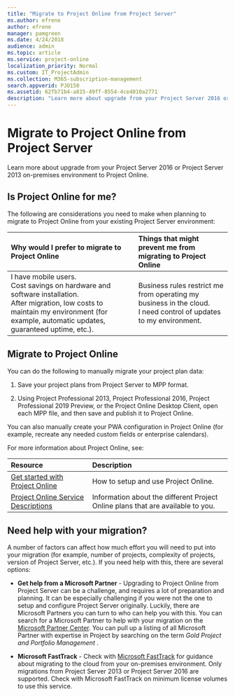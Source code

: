 ```yaml
---
title: "Migrate to Project Online from Project Server"
ms.author: efrene
author: efrene
manager: pamgreen
ms.date: 4/24/2018
audience: admin
ms.topic: article
ms.service: project-online
localization_priority: Normal
ms.custom: IT_ProjectAdmin
ms.collection: M365-subscription-management
search.appverid: PJO150
ms.assetid: 62fb71b4-a815-49ff-8554-4ce4010a2771
description: "Learn more about upgrade from your Project Server 2016 or Project Server 2013 on-premises environment to Project Online."
---
```


# Migrate to Project Online from Project Server

Learn more about upgrade from your Project Server 2016 or Project Server 2013 on-premises environment to Project Online.
  
## Is Project Online for me?

The following are considerations you need to make when planning to migrate to Project Online from your existing Project Server environment:
  
|**Why would I prefer to migrate to Project Online**|**Things that might prevent me from migrating to Project Online**|
|:-----|:-----|
| I have mobile users.  <br/>  Cost savings on hardware and software installation.  <br/>  After migration, low costs to maintain my environment (for example, automatic updates, guaranteed uptime, etc.).  <br/> | Business rules restrict me from operating my business in the cloud.  <br/>  I need control of updates to my environment.  <br/> |
   
## Migrate to Project Online

You can do the following to manually migrate your project plan data:
  
1. Save your project plans from Project Server to MPP format.
    
2. Using Project Professional 2013, Project Professional 2016, Project Professional 2019 Preview, or the Project Online Desktop Client, open each MPP file, and then save and publish it to Project Online.
    
You can also manually create your PWA configuration in Project Online (for example, recreate any needed custom fields or enterprise calendars).
  
For more information about Project Online, see:
  
|**Resource**|**Description**|
|:-----|:-----|
|[Get started with Project Online](get-started-with-project-online.md) <br/> |How to setup and use Project Online.  <br/> |
|[Project Online Service Descriptions](https://go.microsoft.com/fwlink/p/?linkid=829088) <br/> |Information about the different Project Online plans that are available to you.  <br/> |
   
## Need help with your migration?

A number of factors can affect how much effort you will need to put into your migration (for example, number of projects, complexity of projects, version of Project Server, etc.). If you need help with this, there are several options:
  
- **Get help from a Microsoft Partner** - Upgrading to Project Online from Project Server can be a challenge, and requires a lot of preparation and planning. It can be especially challenging if you were not the one to setup and configure Project Server originally. Luckily, there are Microsoft Partners you can turn to who can help you with this. You can search for a Microsoft Partner to help with your migration on the [Microsoft Partner Center](https://go.microsoft.com/fwlink/p/?linkid=841249). You can pull up a listing of all Microsoft Partner with expertise in Project by searching on the term  *Gold Project and Portfolio Management*  . 
    
- **Microsoft FastTrack** - Check with [Microsoft FastTrack](https://www.microsoft.com/fasttrack) for guidance about migrating to the cloud from your on-premises environment. Only migrations from Project Server 2013 or Project Server 2016 are supported. Check with Microsoft FastTrack on minimum license volumes to use this service. 
    

